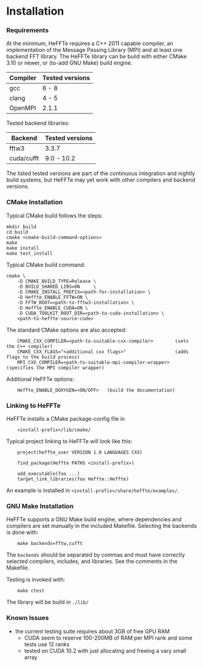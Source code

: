 # Installation

### Requirements

At the minimum, HeFFTe requires a C++ 2011 capable compiler,
an implementation of the Message Passing Library (MPI)
and at least one backend FFT library.
The HeFFTe library can be build with either CMake 3.10 or newer, or (to-add GNU Make) build engine.

| Compiler | Tested versions |
|----|----|
| gcc      | 6 - 8           |
| clang    | 4 - 5           |
| OpenMPI  | 2.1.1           |

Tested backend libraries:

| Backend    | Tested versions |
|----|----|
| fftw3      | 3.3.7           |
| cuda/cufft | 9.0 - 10.2      |

The listed tested versions are part of the continuous integration and nightly build systems,
but HeFFTe may yet work with other compilers and backend versions.

### CMake Installation

Typical CMake build follows the steps:
```
mkdir build
cd build
cmake <cmake-build-command-options>
make
make install
make test_install
```

Typical CMake build command:
```
cmake \
    -D CMAKE_BUILD_TYPE=Release \
    -D BUILD_SHARED_LIBS=ON     \
    -D CMAKE_INSTALL_PREFIX=<path-for-installation> \
    -D Heffte_ENABLE_FFTW=ON \
    -D FFTW_ROOT=<path-to-fftw3-installation> \
    -D Heffte_ENABLE_CUDA=ON \
    -D CUDA_TOOLKIT_ROOT_DIR=<path-to-cuda-installation> \
    <path-to-heffte-source-code>
```

The standard CMake options are also accepted:
```
    CMAKE_CXX_COMPILER=<path-to-suitable-cxx-compiler>        (sets the C++ compiler)
    CMAKE_CXX_FLAGS="<additional cxx flags>"                  (adds flags to the build process)
    MPI_CXX_COMPILER=<path-to-suitable-mpi-compiler-wrapper>  (specifies the MPI compiler wrapper)
```

Additional HeFFTe options:
```
    Heffte_ENABLE_DOXYGEN=<ON/OFF>   (build the documentation)
```

### Linking to HeFFTe

HeFFTe installs a CMake package-config file in
```
    <install-prefix>/lib/cmake/
```
Typical project linking to HeFFTe will look like this:
```
    project(heffte_user VERSION 1.0 LANGUAGES CXX)

    find_package(Heffte PATHS <install-prefix>)

    add_executable(foo ...)
    target_link_libraries(foo Heffte::Heffte)
```
An example is installed in `<install-prefix>/share/heffte/examples/`.


### GNU Make Installation
HeFFTe supports a GNU Make build engine, where dependencies and compilers
are set manually in the included Makefile.
Selecting the backends is done with:
```
    make backends=fftw,cufft
```
The `backends` should be separated by commas and must have correctly selected
compilers, includes, and libraries. See the comments in the Makefile.

Testing is invoked with:
```
    make ctest
```
The library will be build in `./lib/`


### Known Issues

* the current testing suite requires about 3GB of free GPU RAM
    * CUDA seem to reserve 100-200MB of RAM per MPI rank and some tests use 12 ranks
    * tested on CUDA 10.2 with just allocating and freeing a vary small array

